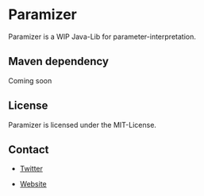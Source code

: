 # Paramizer
Paramizer is a WIP Java-Lib for parameter-interpretation.

## Maven dependency
Coming soon

## License
Paramizer is licensed under the MIT-License.

## Contact
- [Twitter](https://twitter.com/m4taiori)

- [Website](https://m4taiori.de)